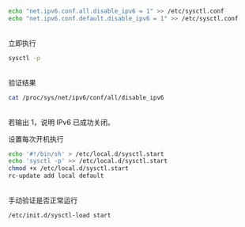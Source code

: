 ```bash

echo "net.ipv6.conf.all.disable_ipv6 = 1" >> /etc/sysctl.conf
echo "net.ipv6.conf.default.disable_ipv6 = 1" >> /etc/sysctl.conf

```
\
立即执行
```bash
sysctl -p
```
\
验证结果
```bash
cat /proc/sys/net/ipv6/conf/all/disable_ipv6
```
\
若输出 1，说明 IPv6 已成功关闭。

设置每次开机执行
```bash
echo '#!/bin/sh' > /etc/local.d/sysctl.start
echo 'sysctl -p' >> /etc/local.d/sysctl.start
chmod +x /etc/local.d/sysctl.start
rc-update add local default
```
\
手动验证是否正常运行
```bash
/etc/init.d/sysctl-load start
```

